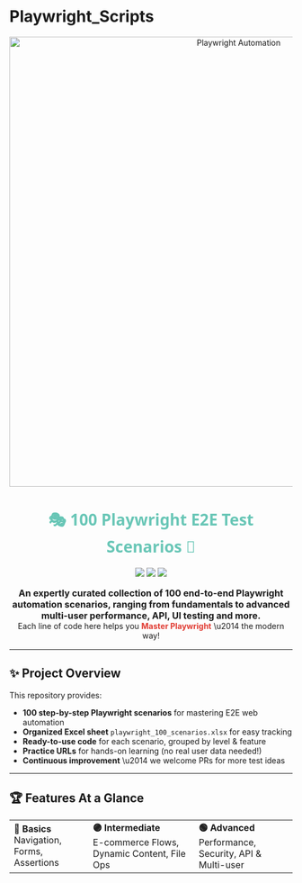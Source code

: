 # Playwright_Scripts

<p align="center">
  <img src="https://svgshare.com/i/15sW.svg" alt="Playwright Automation" width="800"/>
</p>

<h1 align="center" style="font-weight:700; font-family:'Segoe UI',sans-serif; color:#68c6b6;">
  🎭 100 Playwright E2E Test Scenarios 🚀
</h1>

<p align="center">
  <img src="https://img.shields.io/badge/Automation-Playwright-green?logo=playwright" />
  <img src="https://img.shields.io/badge/Scenarios-100-blueviolet" />
  <img src="https://img.shields.io/badge/License-MIT-yellow" />
</p>

<p align="center" style="margin:1rem 0;">
  <b style="font-size:1.15em;">
    An expertly curated collection of 100 end-to-end Playwright automation scenarios, ranging from fundamentals to advanced multi-user performance, API, UI testing and more.
  </b><br>
  Each line of code here helps you <span style="color:#e03a31;font-weight:700;">Master Playwright</span> \u2014 the modern way!
</p>

---

## ✨ Project Overview

This repository provides:
<ul>
  <li><b>100 step-by-step Playwright scenarios</b> for mastering E2E web automation</li>
  <li><b>Organized Excel sheet</b> <code>playwright_100_scenarios.xlsx</code> for easy tracking</li>
  <li><b>Ready-to-use code</b> for each scenario, grouped by level & feature</li>
  <li><b>Practice URLs</b> for hands-on learning (no real user data needed!)</li>
  <li><b>Continuous improvement</b> \u2014 we welcome PRs for more test ideas</li>
</ul>

---

## 🏆 Features At a Glance

<table>
  <tr>
    <td><b>🔵  Basics</b><br>Navigation, Forms, Assertions</td>
    <td><b>🟣  Intermediate</b><br>E-commerce Flows, Dynamic Content, File Ops</td>
    <td><b>🟢  Advanced</b><br>Performance, Security, API & Multi-user</td>
  </tr>
</table>
